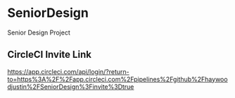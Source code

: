 # SeniorDesign
Senior Design Project 

## CircleCI Invite Link 
https://app.circleci.com/api/login/?return-to=https%3A%2F%2Fapp.circleci.com%2Fpipelines%2Fgithub%2Fhaywoodjustin%2FSeniorDesign%3Finvite%3Dtrue
